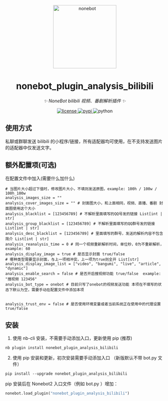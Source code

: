 <!--
 * @Author         : mengshouer
 * @Date           : 2021-03-16 00:00:00
 * @LastEditors    : mengshouer
 * @LastEditTime   : 2021-03-16 00:00:00
 * @Description    : None
 * @GitHub         : https://github.com/mengshouer/nonebot_plugin_analysis_bilibili
-->

<p align="center">
  <a href="https://v2.nonebot.dev/"><img src="https://v2.nonebot.dev/logo.png" width="200" height="200" alt="nonebot"></a>
</p>

<div align="center">

# nonebot_plugin_analysis_bilibili

_✨ NoneBot bilibili 视频、番剧解析插件 ✨_

</div>

<p align="center">
  <a href="https://raw.githubusercontent.com/cscs181/QQ-Github-Bot/master/LICENSE">
    <img src="https://img.shields.io/github/license/cscs181/QQ-Github-Bot.svg" alt="license">
  </a>
  <a href="https://pypi.python.org/pypi/nonebot-plugin-analysis-bilibili">
    <img src="https://img.shields.io/pypi/v/nonebot-plugin-analysis-bilibili.svg" alt="pypi">
  </a>
  <img src="https://img.shields.io/badge/python-3.8+-blue.svg" alt="python">
</p>

## 使用方式

私聊或群聊发送 bilibili 的小程序/链接，所有适配器均可使用，在不支持发送图片的适配器中仅发送文字。

## 额外配置项(可选)

在配置文件中加入(需要什么加什么)

```
# 当图片大小超过下值时，修改图片大小，不填则发送原图，example: 100h / 100w / 100h_100w
analysis_images_size = ""
analysis_cover_images_size = "" # 封面图大小，和上面相同，视频、直播、番剧 封面图使用这个大小
analysis_blacklist = [123456789] # 不解析里面填写的QQ号发的链接 List[int | str]
analysis_group_blacklist = [123456789] # 不解析里面填写的QQ群号发的链接 List[int | str]
analysis_desc_blacklist = [123456789] # 里面填写的群号，发送的解析内容不包含简介 List[int | str]
analysis_reanalysis_time = 0 # 同一个视频重新解析时间，单位秒，0为不重新解析，example: 60
analysis_display_image = true # 是否显示封面 true/false
# 哪种类型需要显示封面，与上一项相冲突，上一项为true则全开 List[str]
analysis_display_image_list = ["video", "bangumi", "live", "article", "dynamic"]
analysis_enable_search = false # 是否开启搜视频功能 true/false  example: "搜视频 123456"
analysis_bot_type = onebot # 目前只写了onebot的视频发送功能 本项在不填写的状态下默认为空，需要手动在配置文件中添加本项


analysis_trust_env = false # 是否使用环境变量或者当前系统正在使用中的代理设置 true/false
```

## 安装

1. 使用 nb-cli 安装，不需要手动添加入口，更新使用 pip (推荐)

```
nb plugin install nonebot_plugin_analysis_bilibili
```

2. 使用 pip 安装和更新，初次安装需要手动添加入口 （新版默认不带 bot.py 文件）

```
pip install --upgrade nonebot_plugin_analysis_bilibili
```

pip 安装后在 Nonebot2 入口文件（例如 bot.py ）增加：

```python
nonebot.load_plugin("nonebot_plugin_analysis_bilibili")
```
